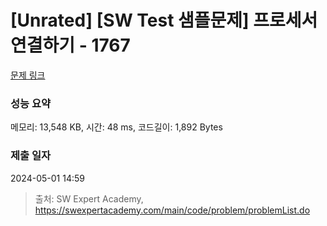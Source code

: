 # [Unrated] [SW Test 샘플문제] 프로세서 연결하기 - 1767 

[문제 링크](https://swexpertacademy.com/main/code/problem/problemDetail.do?contestProbId=AV4suNtaXFEDFAUf) 

### 성능 요약

메모리: 13,548 KB, 시간: 48 ms, 코드길이: 1,892 Bytes

### 제출 일자

2024-05-01 14:59



> 출처: SW Expert Academy, https://swexpertacademy.com/main/code/problem/problemList.do